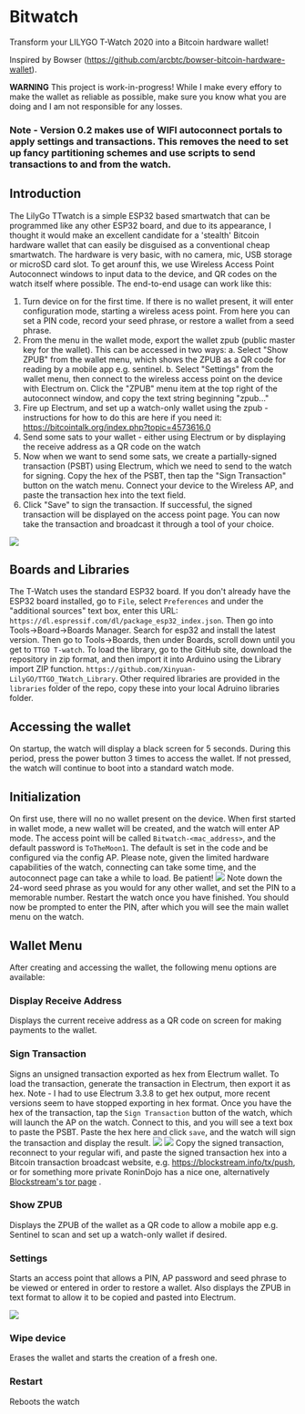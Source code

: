 # Bitwatch
Transform your LILYGO T-Watch 2020 into a Bitcoin hardware wallet!

Inspired by Bowser (https://github.com/arcbtc/bowser-bitcoin-hardware-wallet).

**WARNING**
This project is work-in-progress! While I make every effory to make the wallet as reliable as possible, make sure you know what you are doing and I am not responsible for any losses.

### Note - Version 0.2 makes use of WIFI autoconnect portals to apply settings and transactions. This removes the need to set up fancy partitioning schemes and use scripts to send transactions to and from the watch.

## Introduction
The LilyGo TTwatch is a simple ESP32 based smartwatch that can be programmed like any other ESP32 board, and due to its appearance, I thought it would make an excellent candidate for a 'stealth' Bitcoin hardware wallet that can easily be disguised as a conventional cheap smartwatch. The hardware is very basic, with no camera, mic, USB storage or microSD card slot. To get arounf this, we use Wireless Access Point Autoconnect windows to input data to the device, and QR codes on the watch itself where possible. The end-to-end usage can work like this:

1. Turn device on for the first time. If there is no wallet present, it will enter configuration mode, starting a wireless acess point. From here you can set a PIN code, record your seed phrase, or restore a wallet from a seed phrase.
2. From the menu in the wallet mode, export the wallet zpub (public master key for the wallet). This can be accessed in two ways:
    a. Select "Show ZPUB" from the wallet menu, which shows the ZPUB as a QR code for reading by a mobile app e.g. sentinel.
    b. Select "Settings" from the wallet menu, then connect to the wireless access point on the device with Electrum on. Click the "ZPUB" menu item at the top right of the autoconnect window, and copy the text string beginning "zpub..."
3. Fire up Electrum, and set up a watch-only wallet using the zpub - instructions for how to do this are here if you need it: https://bitcointalk.org/index.php?topic=4573616.0
4. Send some sats to your wallet - either using Electrum or by displaying the receive address as a QR code on the watch
5. Now when we want to send some sats, we create a partially-signed transaction (PSBT) using Electrum, which we need to send to the watch for signing. Copy the hex of the PSBT, then tap the "Sign Transaction" button on the watch menu. Connect your device to the Wireless AP, and paste the transaction hex into the text field.
6. Click "Save" to sign the transaction. If successful, the signed transaction will be displayed on the access point page. You can now take the transaction and broadcast it through a tool of your choice.

<a href="https://odysee.com/@davidcarrington:3/bitwatch-introduction:c" target="_blank"><img src="https://user-images.githubusercontent.com/32391650/177209415-e0f21b06-1e7b-4d71-94c7-2392d891b7b4.png"></a>

## Boards and Libraries
The T-Watch uses the standard ESP32 board. If you don't already have the ESP32 board installed, go to `File`, select `Preferences` and under the "additional sources" text box, enter this URL: `https://dl.espressif.com/dl/package_esp32_index.json`. Then go into Tools->Board->Boards Manager. Search for esp32 and install the latest version. Then go to Tools->Boards, then under Boards, scroll down until you get to `TTGO T-watch`.
To load the library, go to the GitHub site, download the repository in zip format, and then import it into Arduino using the Library import ZIP function.
`https://github.com/Xinyuan-LilyGO/TTGO_TWatch_Library`.
Other required libraries are provided in the `libraries` folder of the repo, copy these into your local Adruino libraries folder.

## Accessing the wallet
On startup, the watch will display a black screen for 5 seconds. During this period, press the power button 3 times to access the wallet. If not pressed, the watch will continue to boot into a standard watch mode.

## Initialization
On first use, there will no no wallet present on the device. When first started in wallet mode, a new wallet will be created, and the watch will enter AP mode. The access point will be called `Bitwatch-<mac_address>`, and the default password is `ToTheMoon1`. The default is set in the code and be configured via the config AP. Please note, given the limited hardware capabilities of the watch, connecting can take some time, and the autoconnect page can take a while to load. Be patient!
<img src="https://user-images.githubusercontent.com/32391650/182398204-efba176f-8211-4f0a-a328-3dac35febf44.png"/>
Note down the 24-word seed phrase as you would for any other wallet, and set the PIN to a memorable number. Restart the watch once you have finished. You should now be prompted to enter the PIN, after which you will see the main wallet menu on the watch.

## Wallet Menu

After creating and accessing the wallet, the following menu options are available:
### Display Receive Address
Displays the current receive address as a QR code on screen for making payments to the wallet.

### Sign Transaction
Signs an unsigned transaction exported as hex from Electrum wallet. To load the transaction, generate the transaction in Electrum, then export it as hex. Note - I had to use Electrum 3.3.8 to get hex output, more recent versions seem to have stopped exporting in hex format.
Once you have the hex of the transaction, tap the `Sign Transaction` button of the watch, which will launch the AP on the watch. Connect to this, and you will see a text box to paste the PSBT. Paste the hex here and click `save`, and the watch will sign the transaction and display the result. 
<img src="https://user-images.githubusercontent.com/32391650/182398208-044d2eff-789e-4e32-95cb-68163c4f5a6c.png"/>
<img src="https://user-images.githubusercontent.com/32391650/182398208-044d2eff-789e-4e32-95cb-68163c4f5a6c.png"/>
Copy the signed transaction, reconnect to your regular wifi, and paste the signed transaction hex into a Bitcoin transaction broadcast website, e.g. https://blockstream.info/tx/push, or for something more private RoninDojo has a nice one, alternatively <a href="http://explorerzydxu5ecjrkwceayqybizmpjjznk5izmitf2modhcusuqlid.onion/tx/push">Blockstream's tor page</a> .

### Show ZPUB
Displays the ZPUB of the wallet as a QR code to allow a mobile app e.g. Sentinel to scan and set up a watch-only wallet if desired.

### Settings
Starts an access point that allows a PIN, AP password and seed phrase to be viewed or entered in order to restore a wallet. Also displays the ZPUB in text format to allow it to be copied and pasted into Electrum.

<img src="https://user-images.githubusercontent.com/32391650/182398206-bf8cf7d0-b2b9-4845-a8bd-6426b3a16366.png"/>

### Wipe device
Erases the wallet and starts the creation of a fresh one.

### Restart
Reboots the watch